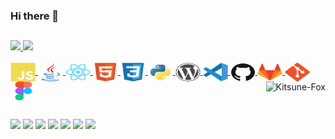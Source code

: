 ### Hi there 👋

##

<div>
  <a href="https://github.com/geronimofx">
  <img height="150x" src="https://github-readme-stats.vercel.app/api?username=geronimofx&show_icons=true&theme=synthwave&include_all_commits=true&count_private=true"/>
  <img height="150px" src="https://github-readme-stats.vercel.app/api/top-langs/?username=geronimofx&layout=compact&langs_count=7&theme=synthwave"/>
</div>
<div style="display: inline_block"><br>
  <img align="center" alt="Geronimo-Js" height="30" width="40" src="https://raw.githubusercontent.com/devicons/devicon/master/icons/javascript/javascript-plain.svg">
  <img align="center" alt="Geronimo-Java" height="30" width="40" src="https://raw.githubusercontent.com/devicons/devicon/master/icons/java/java-original.svg">
  <img align="center" alt="Geronimo-React" height="30" width="40" src="https://raw.githubusercontent.com/devicons/devicon/master/icons/react/react-original.svg">
  <img align="center" alt="Geronimo-HTML" height="30" width="40" src="https://raw.githubusercontent.com/devicons/devicon/master/icons/html5/html5-original.svg">
  <img align="center" alt="Geronimo-CSS" height="30" width="40" src="https://raw.githubusercontent.com/devicons/devicon/master/icons/css3/css3-original.svg">
  <img align="center" alt="Geronimo-Python" height="30" width="40" src="https://raw.githubusercontent.com/devicons/devicon/master/icons/python/python-original.svg">
  <img align="center" alt="Geronimo-WP" height="30" width="40" src="https://raw.githubusercontent.com/devicons/devicon/master/icons/wordpress/wordpress-plain.svg">
  <img align="center" alt="Geronimo-VSCode" height="30" width="40" src="https://raw.githubusercontent.com/devicons/devicon/master/icons/vscode/vscode-original.svg">
  <img align="center" alt="Geronimo-GitHub" height="30" width="40" src="https://raw.githubusercontent.com/devicons/devicon/master/icons/github/github-original.svg">
  <img align="center" alt="Geronimo-GitLab" height="30" width="40" src="https://raw.githubusercontent.com/devicons/devicon/master/icons/gitlab/gitlab-original.svg">
  <img align="center" alt="Geronimo-Git" height="30" width="40" src="https://raw.githubusercontent.com/devicons/devicon/master/icons/git/git-original.svg">
  <img align="center" alt="Geronimo-Figma" height="30" width="40" src="https://raw.githubusercontent.com/devicons/devicon/master/icons/figma/figma-original.svg">
  <img align="right" alt="Kitsune-Fox" src="https://im4.ezgif.com/tmp/ezgif-4-763b056bd5d5.gif">
</div>
  
  ##
  
<div> 
  <a href="https://instagram.com/geronimofx" target="_blank"><img src="https://img.shields.io/badge/-Instagram-%23E4405F?style=for-the-badge&logo=instagram&logoColor=white"></a>
 	<a href="https://www.twitch.tv/geronimooofx" target="_blank"><img src="https://img.shields.io/badge/Twitch-9146FF?style=for-the-badge&logo=twitch&logoColor=white" target="_blank"></a>
 <a href="geronimofx#2521" target="_blank"><img src="https://img.shields.io/badge/Discord-7289DA?style=for-the-badge&logo=discord&logoColor=white" target="_blank"></a> 
  <a href = "mailto:rafafaelgeronimofx@gmail.com"><img src="https://img.shields.io/badge/Gmail-D14836?style=for-the-badge&logo=gmail&logoColor=white" target="_blank"></a>
  <a href="https://www.linkedin.com/in/rgeronimofx" target="_blank"><img src="https://img.shields.io/badge/-LinkedIn-%230077B5?style=for-the-badge&logo=linkedin&logoColor=white" target="_blank"></a> 
 <a href="#" target="_blank"><img src="https://img.shields.io/badge/GitLab-330F63?style=for-the-badge&logo=gitlab&logoColor=white" target="_blank"></a> 
 <a href="https://steamcommunity.com/profiles/76561198044333815/" target="_blank"><img src="https://img.shields.io/badge/Steam-000000?style=for-the-badge&logo=steam&logoColor=white" target="_blank"></a>
</div>

  <!--
Sites e referências utilizadas:
https://www.youtube.com/watch?v=TsaLQAetPLU&ab_channel=RafaellaBallerini
https://dev.to/envoy_/150-badges-for-github-pnk
https://github.com/devicons/devicon
https://github.com/anuraghazra/github-readme-stats
https://emojipedia.org/search/?q=bag
https://docs.pipz.com/central-de-ajuda/learning-center/guia-basico-de-markdown#open
https://picrew.me/image_maker/79981/complete?cd=uvCVaKn4uH
https://ezgif.com/
**geronimofx/geronimofx** is a ✨ _special_ ✨ repository because its `README.md` (this file) appears on your GitHub profile.

Here are some ideas to get you started:

- 🔭 I’m currently working on ...
- 🌱 I’m currently learning ...
- 👯 I’m looking to collaborate on ...
- 🤔 I’m looking for help with ...
- 💬 Ask me about ...
- 📫 How to reach me: ...
- 😄 Pronouns: ...
- ⚡ Fun fact: ...
-->

